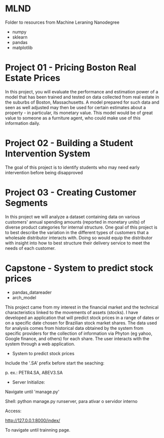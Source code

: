 # MLND
Folder to resources from Machine Leraning Nanodegree

* numpy
* sklearn
* pandas
* matplotlib

# Project 01 - Pricing Boston Real Estate Prices

In this project, you will evaluate the performance and estimation power of a model that has been trained and tested on data collected from real estate in the suburbs of Boston, Massachusetts. A model prepared for such data and seen as well adjusted may then be used for certain estimates about a property - in particular, its monetary value. This model would be of great value to someone as a furniture agent, who could make use of this information daily.

# Project 02 - Building a Student Intervention System

The goal of this project is to identify students who may need early intervention before being disapproved

# Project 03 - Creating Customer Segments

In this project we will analyze a dataset containing data on various customers' annual spending amounts (reported in monetary units) of diverse product categories for internal structure. One goal of this project is to best describe the variation in the different types of customers that a wholesale distributor interacts with. Doing so would equip the distributor with insight into how to best structure their delivery service to meet the needs of each customer.

# Capstone - System to predict stock prices

* pandas_datareader
* arch_model

This project came from my interest in the financial market and the technical characteristics linked to the movements of assets (stocks). I have developed an application that will predict stock prices in a range of dates or on a specific date chosen for Brazilian stock market shares. The data used for analysis comes from historical data obtained by the system from specific providers for the collection of information via Phyton (eg yahoo, Google finance, and others) for each share. The user interacts with the system through a web application.

* System to predict stock prices

Include the '.SA' prefix before start the seaching:

p. ex.: PETR4.SA, ABEV3.SA

* Server Initialize:

Navigate until 'manage.py'

Shell: python manage.py runserver, para ativar o servidor interno

Access:

http://127.0.0.1:8000/index/

To navigate until trainning page.

